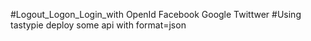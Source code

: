 #Logout_Logon_Login_with OpenId
Facebook
Google
Twittwer
#Using tastypie deploy some api with format=json
